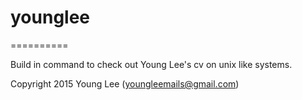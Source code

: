 # younglee
==========

Build in command to check out Young Lee's cv on unix like systems.

Copyright 2015 Young Lee (youngleemails@gmail.com)
